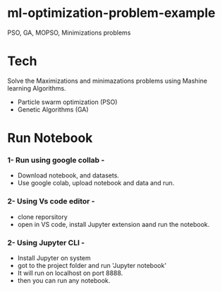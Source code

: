 # ml-optimization-problem-example
PSO, GA, MOPSO, Minimizations problems

# Tech
Solve the Maximizations and minimazations problems using Mashine learning Algorithms.
- Particle swarm optimization (PSO)
- Genetic Algorithms (GA)

# Run Notebook 
### 1- Run using google collab -
- Download notebook, and datasets.
- Use google colab, upload notebook and data and run.

### 2- Using Vs code editor - 
- clone reporsitory
- open in VS code, install Jupyter extension aand run the notebook.

### 2- Using Jupyter CLI - 
- Install Jupyter on system
- got to the project folder and run 'Jupyter notebook'
- It will run on localhost on port 8888.
- then you can run any notebook.

